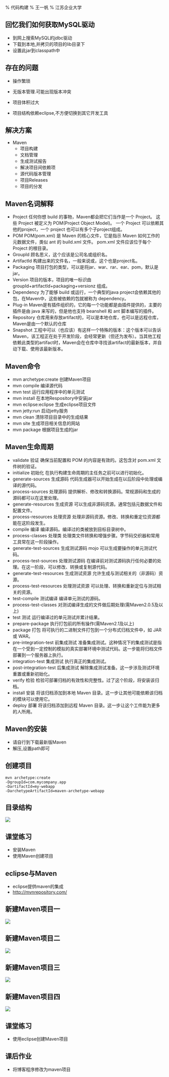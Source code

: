% 代码构建
% 王一帆
% 江苏企业大学

## 回忆我们如何获取MySQL驱动

- 到网上搜索MySQL的jdbc驱动
- 下载到本地,并拷贝的项目的lib目录下
- 设置此jar到classpath中

## 存在的问题

- 操作繁琐
- 无版本管理.可能出现版本冲突
- 项目体积过大

- 项目结构依赖eclipse,不方便切换到其它开发工具

## 解决方案

- Maven
    + 项目构建
    + 文档管理
    + 生成测试报告
    + 解决项目间依赖项
    + 源代码版本管理
    + 项目Releases
    + 项目的分发

## Maven名词解释

- Project
    任何你想 build 的事物，Maven都会把它们当作是一个 Project。
    这些 Project 被定义为 POM(Project Object Model)。
    一个 Project 可以依赖其他的project，一个 project 也可以有多个子project组成。
- POM
    POM(pom.xml) 是 Maven 的核心文件，它是指示 Maven 如何工作的元数据文件，类似 ant 的 build.xml 文件。
    pom.xml 文件应该位于每个 Project 的根目录。
- GroupId
    顾名思义，这个应该是公司名或组织名。
- ArtifactId
    构建出来的文件名，一般来说或，这个也是project名。
- Packaging
    项目打包的类型，可以是将jar、war、rar、ear、pom，默认是jar。
- Version
    项目的版本，项目的唯一标识由 groupId+artifactId+packaging+versionz 组成。
- Dependency
    为了能够 build 或运行，一个典型的java project会依赖其他的包，在Maven中，这些被依赖的包就被称为 dependency。
- Plug-in
    Maven是有插件组织的，它的每一个功能都是由插件提供的，主要的插件是由 java 来写的，但是他也支持 beanshell 和 ant 脚本编写的插件。
- Repository
    仓库用来存放artifact的，可以是本地仓库，也可以是远程仓库，Maven是由一个默认的仓库
- Snapshot
    工程中可以（也应该）有这样一个特殊的版本：这个版本可以告诉Maven，该工程正在处于开发阶段，会经常更新（但还为发布）。当其他工程依赖此类型的artifact时，Maven会在仓库中寻找该artifact的最新版本，并自动下载、使用该最新版本。

## Maven命令

- mvn archetype:create 	创建Maven项目
- mvn compile 	编译源代码
- mvn test 	运行应用程序中的单元测试
- mvn install 	在本地Respository中安装jar
- mvn eclipse:eclipse 	生成eclipse项目文件
- mvn jetty:run 	启动jetty服务
- mvn clean 	清除项目目录中的生成结果
- mvn site 	生成项目相关信息的网站
- mvn package 	根据项目生成的jar

## Maven生命周期

- validate 	验证 	确保当前配置和 POM 的内容是有效的。这包含对 pom.xml 文件树的验证。
- initialize 	初始化 	在执行构建生命周期的主任务之前可以进行初始化。
- generate-sources 	生成源码 	代码生成器可以开始生成在以后阶段中处理或编译的源代码。
- process-sources 	处理源码 	提供解析、修改和转换源码。常规源码和生成的源码都可以在这里处理。
- generate-resources 	生成资源 	可以生成非源码资源。通常包括元数据文件和配置文件。
- process-resources 	处理资源 	处理非源码资源。修改、转换和重定位资源都能在这阶段发生。
- compile 	编译 	编译源码。编译过的类被放到目标目录树中。
- process-classes 	处理类 	处理类文件转换和增强步骤。字节码交织器和常用工具常在这一阶段操作。
- generate-test-sources 	生成测试源码 	mojo 可以生成要操作的单元测试代码。
- process-test-sources 	处理测试源码 	在编译前对测试源码执行任何必要的处理。在这一阶段，可以修改、转换或复制源代码。
- generate-test-resources 	生成测试资源 	允许生成与测试相关的（非源码）资源。
- process-test-resources 	处理测试资源 	可以处理、转换和重新定位与测试相关的资源。
- test-compile 	测试编译 	编译单元测试的源码。
- process-test-classes 	对测试编译生成的文件做后期处理(需Maven2.0.5及以上)
- test 	测试 	运行编译过的单元测试并累计结果。
- prepare-package 	执行打包前的所有操作(需Maven2.1及以上)
- package 	打包 	将可执行的二进制文件打包到一个分布式归档文件中，如 JAR 或 WAR。
- pre-integration-test 	前集成测试 	准备集成测试。这种情况下的集成测试是指在一个受到一定控制的模拟的真实部署环境中测试代码。这一步能将归档文件部署到一个服务器上执行。
- integration-test 	集成测试 	执行真正的集成测试。
- post-integration-test 	后集成测试 	解除集成测试准备。这一步涉及测试环境重置或重新初始化。
- verify 	检验 	检验可部署归档的有效性和完整性。过了这个阶段，将安装该归档。
- install 	安装 	将该归档添加到本地 Maven 目录。这一步让其他可能依赖该归档的模块可以使用它。
- deploy 	部署 	将该归档添加到远程 Maven 目录。这一步让这个工件能为更多的人所用。

## Maven的安装

- 请自行到[](http://maven.apache.org/download.cgi)下载最新版Maven
- 解压,设置path即可

## 创建项目

```
mvn archetype:create
-DgroupId=com.mycompany.app
-DartifactId=my-webapp
-DarchetypeArtifactId=maven-archetype-webapp
```

## 目录结构

![](file/maven02.gif)


## 课堂练习

- 安装Maven
- 使用Maven创建项目

## eclipse与Maven

- eclipse提供maven的集成
- http://mvnrepository.com/

## 新建Maven项目一

![](/home/ivan/my/teach/javaee/file/maven_01.jpg)

## 新建Maven项目二

![](/home/ivan/my/teach/javaee/file/maven_02.jpg)

## 新建Maven项目三

![](/home/ivan/my/teach/javaee/file/maven_03.jpg)

## 新建Maven项目四

![](/home/ivan/my/teach/javaee/file/maven_04.jpg)

## 课堂练习

- 使用eclipse创建Maven项目


## 课后作业

- 将博客程序修改为maven项目






